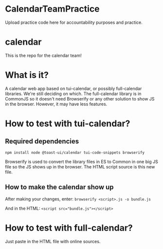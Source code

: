 # CalendarTeamPractice

Upload practice code here for accountability purposes and practice.

# calendar
This is the repo for the calendar team!
# What is it?

A calendar web app based on tui-calendar, or possibly full-calendar libraries.
We're still deciding on which. The full-calendar library is in CommonJS so it doesn't need
Browserify or any other solution to show JS in the browser.
However, it may have less features.

# How to test with tui-calendar?

## Required dependencies

`npm install node @toast-ui/calendar tui-code-snippets browserify`

Browserify is used to convert the library files in ES to Common in one big JS file so
the JS shows up in the browser. The HTML script source is this new file.

## How to make the calendar show up

After making your changes, enter:
`browserify <script>.js -o bundle.js`

And in the HTML:
`<script src="bundle.js"></script>`

# How to test with full-calendar?

Just paste in the HTML file with online sources.


